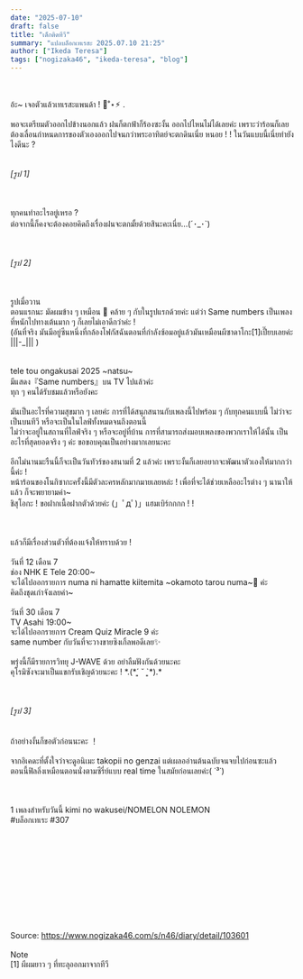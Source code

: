 ```yaml
---
date: "2025-07-10"
draft: false
title: "เด็กติดทีวี"
summary: "แปลบล็อกเทเรสะ 2025.07.10 21:25"
author: ["Ikeda Teresa"]
tags: ["nogizaka46", "ikeda-teresa", "blog"]
---
```


\
\
อ้ะ~ เจอตัวแล้วเทเรสะแพนด้า ! 👀˚⋆⚡︎ .\
\
พอจะเตรียมตัวออกไปข้างนอกแล้ว ฝนก็ตกฟ้าก็ร้องซะงั้น ออกไปไหนไม่ได้เลยค่ะ เพราะว่าร้อนก็เลยต้องเลื่อนกำหนดการของตัวเองออกไปจนกว่าพระอาทิตย์จะตกดินเนี่ย หนอย ! ! ในวันแบบนี้เนี่ยทำยังไงดีนะ ?\
\
\
_[รูป 1]_\
\
\
\
ทุกคนทำอะไรอยู่เหรอ ?\
ต่อจากนี้ก็คงจะต้องคอยคิดถึงเรื่องฝนจะตกมั้ยด้วยสินะคะเนี่ย...(´･\_･\`)\
\
\
\
_[รูป 2]_\
\
\
\
รูปเมื่อวาน\
ตอนแรกนะ มัดผมข้าง ๆ เหมือน 🦑 คล้าย ๆ กับในรูปแรกด้วยค่ะ แต่ว่า Same numbers เป็นเพลงที่หนักไปทางเต้นมาก ๆ ก็เลยไม่เอาดีกว่าค่ะ !\
(อันที่จริง มันมีอยู่ซีนหนึ่งที่กล้องโฟกัสฉันตอนที่กำลังซ้อมอยู่แล้วมันเหมือนผีซาดาโกะ[1]เปี๊ยบเลยค่ะ |||-_||| )\
\
\
tele tou ongakusai 2025 \~natsu\~\
มีแสดง『Same numbers』บน TV ไปแล้วค่ะ\
ทุก ๆ คนได้รับชมแล้วหรือยังคะ\
\
มันเป็นอะไรที่ความสุขมาก ๆ เลยค่ะ การที่ได้สนุกสนานกับเพลงนี้ไปพร้อม ๆ กับทุกคนแบบนี้ ไม่ว่าจะเป็นบนทีวี หรือจะเป็นในไลฟ์ทั้งหมดจนถึงตอนนี้\
ไม่ว่าจะอยู่ในสถานที่ไลฟ์จริง ๆ หรือจะอยู่ที่บ้าน การที่สามารถส่งมอบเพลงของพวกเราให้ได้นั้น เป็นอะไรที่สุดยอดจริง ๆ ค่ะ ขอขอบคุณเป็นอย่างมากเลยนะคะ\
\
อีกไม่นานมะรืนนี้ก็จะเป็นวันทัวร์ของสนามที่ 2 แล้วค่ะ เพราะงั้นก็เลยอยากจะพัฒนาตัวเองให้มากกว่านี้ค่ะ !\
หน้าร้อนของโนกิซากะครั้งนี้มีตัวละครหลักมากมายเลยหล่ะ ! เพื่อที่จะได้ช่วยเหลืออะไรต่าง ๆ นานาให้แล้ว ก็จะพยายามค่า~\
ชิสุโอกะ ! ขอฝากเนื้อฝากตัวด้วยค่ะ (」ﾟдﾟ)」แฮมเบิร์กกกก ! !\
\
\
\
แล้วก็มีเรื่องส่วนตัวที่ต้องแจ้งให้ทราบด้วย !\
\
วันที่ 12 เดือน 7\
ช่อง NHK E Tele 20:00~\
จะได้ไปออกรายการ numa ni hamatte kiitemita \~okamoto tarou numa\~👀 ค่ะ\
คิดถึงชุดเก่าจังเลยค่า~\
\
วันที่ 30 เดือน 7\
TV Asahi 19:00~\
จะได้ไปออกรายการ Cream Quiz Miracle 9 ค่ะ\
same number กับวันที่จะวางขายซิงเกิ้ลพอดีเลย✨️\
\
พรุ่งนี้ก็มีรายการวิทยุ J-WAVE ด้วย อย่าลืมฟังกันด้วยนะคะ\
คุโรมิซังจะมาเป็นแขกรับเชิญด้วยนะคะ ! \*.(\*´͈ ˘ `͈\*).\*\
\
\
\
_[รูป 3]_\
\
\
ถ้าอย่างงั้นก็ขอตัวก่อนนะคะ ！\
\
จากอิเคดะที่ตั้งใจว่าจะดูอนิเมะ takopii no genzai แต่เผลออ่านต้นฉบับจนจบไปก่อนซะแล้ว\
ตอนนี้ฟิลลิ่งเหมือนตอนนั่งตามซีรี่ย์แบบ real time ในสมัยก่อนเลยค่ะ(  ˙³˙)\
\
\
\
1 เพลงสำหรับวันนี้ kimi no wakusei/NOMELON NOLEMON\
\#บล็อกเทเระ \#307\
\
\
\
\
\
\
\
\
\
\
\
Source: <https://www.nogizaka46.com/s/n46/diary/detail/103601>\
\
Note\
[1] ผีผมยาว ๆ ที่ทะลุออกมาจากทีวี
